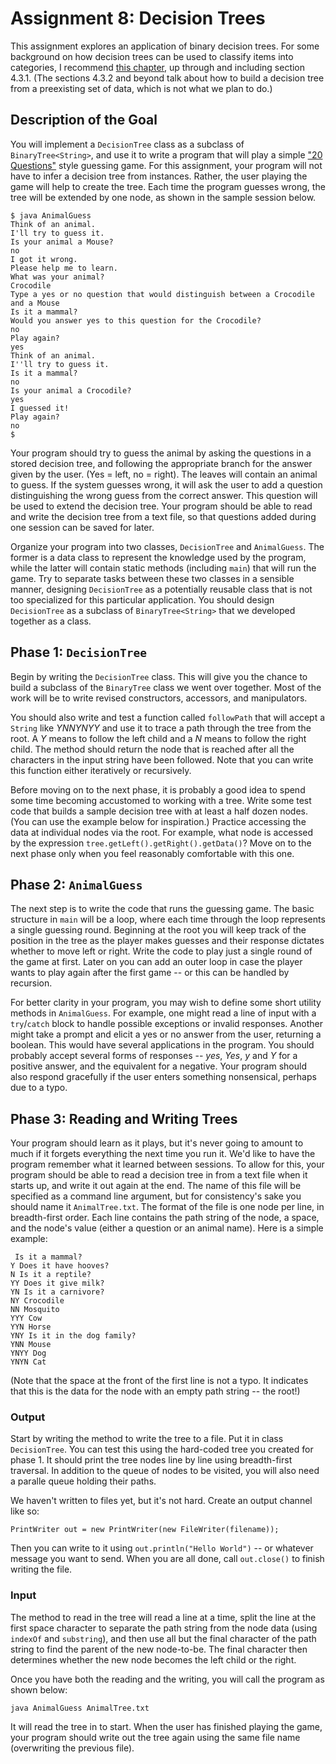 # Assignment 8: Decision Trees

This assignment explores an application of binary decision trees. For some background on how decision trees can be used to classify items into categories, I recommend [this chapter](https://www-users.cse.umn.edu/~kumar001/dmbook/ch4.pdf), up through and including section 4.3.1. (The sections 4.3.2 and beyond talk about how to build a decision tree from a preexisting set of data, which is not what we plan to do.)

## Description of the Goal

You will implement a `DecisionTree` class as a subclass of `BinaryTree<String>`, and use it to write a program that will play a simple ["20 Questions"](https://en.wikipedia.org/wiki/Twenty_questions) style guessing game. For this assignment, your program will not have to infer a decision tree from instances. Rather, the user playing the game will help to create the tree.  Each time the program guesses wrong, the tree will be extended by one node, as shown in the sample session below.

    $ java AnimalGuess
    Think of an animal.
    I'll try to guess it.
    Is your animal a Mouse?
    no
    I got it wrong.
    Please help me to learn.
    What was your animal?
    Crocodile
    Type a yes or no question that would distinguish between a Crocodile and a Mouse
    Is it a mammal?
    Would you answer yes to this question for the Crocodile?
    no
    Play again?
    yes
    Think of an animal.
    I''ll try to guess it.
    Is it a mammal?
    no
    Is your animal a Crocodile?
    yes
    I guessed it!
    Play again?
    no
    $

Your program should try to guess the animal by asking the questions in a stored decision tree, and following the appropriate branch for the answer given by the user. (Yes = left, no = right). The leaves will contain an animal to guess. If the system guesses wrong, it will ask the user to add a question distinguishing the wrong guess from the correct answer. This question will be used to extend the decision tree. Your program should be able to read and write the decision tree from a text file, so that questions added during one session can be saved for later.

Organize your program into two classes, `DecisionTree` and `AnimalGuess`. The former is a data class to represent the knowledge used by the program, while the latter will contain static methods (including `main`) that will run the game. Try to separate tasks between these two classes in a sensible manner, designing `DecisionTree` as a potentially reusable class that is not too specialized for this particular application. You should design `DecisionTree` as a subclass of `BinaryTree<String>` that we developed together as a class.

## Phase 1:  `DecisionTree`

Begin by writing the `DecisionTree` class.  This will give you the chance to build a subclass of the `BinaryTree` class we went over together.  Most of the work will be to write revised constructors, accessors, and manipulators.  

You should also write and test a function called `followPath` that will accept a `String` like *YNNYNYY* and use it to trace a path through the tree from the root.  A *Y* means to follow the left child and a *N* means to follow the right child.  The method should return the node that is reached after all the characters in the input string have been followed.  Note that you can write this function either iteratively or recursively.

Before moving on to the next phase, it is probably a good idea to spend some time becoming accustomed to working with a tree.  Write some test code that builds a sample decision tree with at least a half dozen nodes.  (You can use the example below for inspiration.)  Practice accessing the data at individual nodes via the root.  For example, what node is accessed by the expression `tree.getLeft().getRight().getData()`?  Move on to the next phase only when you feel reasonably comfortable with this one.

## Phase 2:  `AnimalGuess`

The next step is to write the code that runs the guessing game. The basic structure in `main` will be a loop, where each time through the loop represents a single guessing round.  Beginning at the root you will keep track of the position in the tree as the player makes guesses and their response dictates whether to move left or right.  Write the code to play just a single round of the game at first.  Later on you can add an outer loop in case the player wants to play again after the first game -- or this can be handled by recursion.

For better clarity in your program, you may wish to define some short utility methods in `AnimalGuess`. For example, one might read a line of input with a `try`/`catch` block to handle possible exceptions or invalid responses. Another might take a prompt and elicit a yes or no answer from the user, returning a boolean. This would have several applications in the program.  You should probably accept several forms of responses -- *yes*, *Yes*, *y* and *Y* for a positive answer, and the equivalent for a negative.  Your program should also respond gracefully if the user enters something nonsensical, perhaps due to a typo.

## Phase 3:  Reading and Writing Trees

Your program should learn as it plays, but it's never going to amount to much if it forgets everything the next time you run it.  We'd like to have the program remember what it learned between sessions.  To allow for this, your program should be able to read a decision tree in from a text file when it starts up, and write it out again at the end. The name of this file will be specified as a command line argument, but for consistency's sake you should name it `AnimalTree.txt`. The format of the file is one node per line, in breadth-first order. Each line contains the path string of the node, a space, and the node's value (either a question or an animal name). Here is a simple example:

     Is it a mammal?
    Y Does it have hooves?
    N Is it a reptile?
    YY Does it give milk?
    YN Is it a carnivore?
    NY Crocodile
    NN Mosquito
    YYY Cow
    YYN Horse
    YNY Is it in the dog family?
    YNN Mouse
    YNYY Dog
    YNYN Cat

(Note that the space at the front of the first line is not a typo.  It indicates that this is the data for the node with an empty path string -- the root!)

### Output

Start by writing the method to write the tree to a file.  Put it in class `DecisionTree`.  You can test this using the hard-coded tree you created for phase 1.  It should print the tree nodes line by line using breadth-first traversal.  In addition to the queue of nodes to be visited, you will also need a paralle queue holding their paths.  

We haven't written to files yet, but it's not hard.  Create an output channel like so:
    
    PrintWriter out = new PrintWriter(new FileWriter(filename));

Then you can write to it using `out.println("Hello World")` -- or whatever message you want to send.  When you are all done, call `out.close()` to finish writing the file.

### Input

The method to read in the tree will read a line at a time, split the line at the first space character to separate the path string from the node data (using `indexOf` and `substring`), and then use all but the final character of the path string to find the parent of the new node-to-be. The final character then determines whether the new node becomes the left child or the right.

Once you have both the reading and the writing, you will call the program as shown below:

    java AnimalGuess AnimalTree.txt

It will read the tree in to start.  When the user has finished playing the game, your program should write out the tree again using the same file name (overwriting the previous file).
